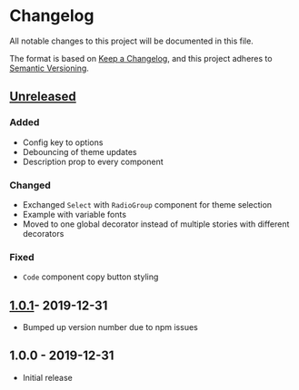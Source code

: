 # Changelog

All notable changes to this project will be documented in this file.

The format is based on [Keep a Changelog](https://keepachangelog.com/en/1.0.0/),
and this project adheres to [Semantic Versioning](https://semver.org/spec/v2.0.0.html).

## [Unreleased]

### Added

- Config key to options
- Debouncing of theme updates
- Description prop to every component

### Changed

- Exchanged `Select` with `RadioGroup` component for theme selection
- Example with variable fonts
- Moved to one global decorator instead of multiple stories with different decorators

### Fixed

- `Code` component copy button styling

## [1.0.1]- 2019-12-31

- Bumped up version number due to npm issues

## 1.0.0 - 2019-12-31

- Initial release

[unreleased]: https://github.com/jeslage/storybook-addon-theme-playground/compare/v1.0.1...develop
[1.0.1]: https://github.com/jeslage/storybook-addon-theme-playground/compare/v1.0.0...v.1.0.1
